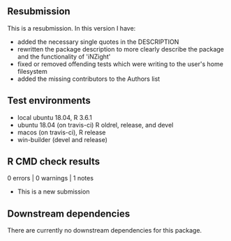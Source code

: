 ## Resubmission
This is a resubmission. In this version I have:

* added the necessary single quotes in the DESCRIPTION
* rewritten the package description to more clearly describe the package
  and the functionality of 'iNZight'
* fixed or removed offending tests which were writing to the user's home filesystem
* added the missing contributors to the Authors list


## Test environments
* local ubuntu 18.04, R 3.6.1
* ubuntu 18.04 (on travis-ci) R oldrel, release, and devel
* macos (on travis-ci), R release
* win-builder (devel and release)

## R CMD check results

0 errors | 0 warnings | 1 notes

* This is a new submission

## Downstream dependencies

There are currently no downstream dependencies for this package.
